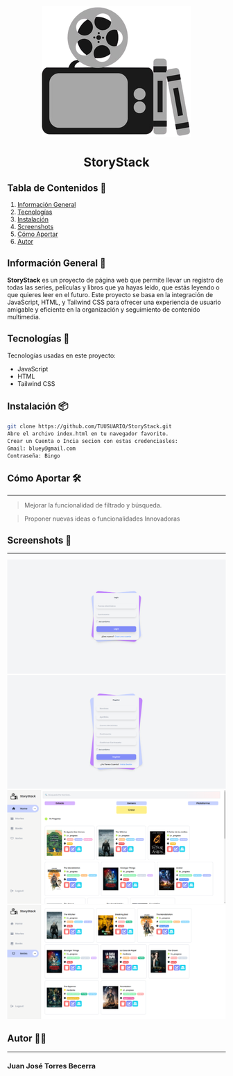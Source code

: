 <div align="center">
  <a href="">
    <img src="/img/Logo-removebg-preview.png">
  </a>
<h1 text-align="center">StoryStack</h1>
</div>
  
## Tabla de Contenidos 🔗
1. [Información General](#información-general-)
2. [Tecnologías](#tecnologías-)
3. [Instalación](#instalación-)
4. [Screenshots](#screenshots-)
5. [Cómo Aportar](#como-aportar-)
6. [Autor](#autor-)

## Información General 📒
**StoryStack** es un proyecto de página web que permite llevar un registro de todas las series, películas y libros que ya hayas leído, que estás leyendo o que quieres leer en el futuro. Este proyecto se basa en la integración de JavaScript, HTML, y Tailwind CSS para ofrecer una experiencia de usuario amigable y eficiente en la organización y seguimiento de contenido multimedia.

## Tecnologías 🤖
Tecnologías usadas en este proyecto:
- JavaScript
- HTML
- Tailwind CSS

## Instalación 📦
```bash
git clone https://github.com/TUUSUARIO/StoryStack.git
Abre el archivo index.html en tu navegador favorito.
Crear un Cuenta o Incia secion con estas credenciasles:
Gmail: bluey@gmail.com
Contraseña: Bingo
```

## Cómo Aportar 🛠
***
> Mejorar la funcionalidad de filtrado y búsqueda.

> Proponer nuevas ideas o funcionalidades Innovadoras

## Screenshots 📸
***
![alt text](img/ss3.png)
![alt text](img/ss4.png)
![alt text](img/ss1.png)
![alt text](img/ss2.png)

## Autor 🐦‍🔥
***
### Juan José Torres Becerra